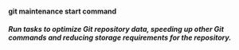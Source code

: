 #### git maintenance start command

##### Run tasks to optimize Git repository data, speeding up other Git commands and reducing storage requirements for the repository.